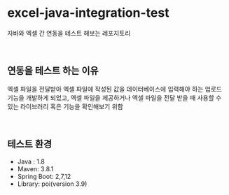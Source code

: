 # excel-java-integration-test
자바와 엑셀 간 연동을 테스트 해보는 레포지토리

<br>

## 연동을 테스트 하는 이유
엑셀 파일을 전달받아 엑셀 파일에 작성된 값을 데이터베이스에 입력해야 하는 업로드 기능을 개발하게 되었고, 엑셀 파일을 제공하거나 엑셀 파일을 전달 받을 때 사용할 수 있는 라이브러리 혹은 기능을 확인해보기 위함

<br>

## 테스트 환경
- Java : 1.8
- Maven: 3.8.1
- Spring Boot: 2,7,12
- Library: poi(version 3.9)


